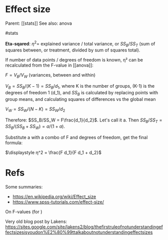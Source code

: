 # Effect size

Parent: [[stats]]
See also: anova

#stats


**Eta-sqared**: $η^2 =$ explained variance / total variance, or $SS_B / SS_T$ (sum of squares between, or treatment, divided by sum of squares total).

If number of data points / degrees of freedom is known, η² can be recalculated from the F-value in [[anova]]:

$F = V_B/V_W$ (variances, between and within)

$V_B = SS_B/(K-1) = SS_B/d_1$, where K is the number of groups, (K-1) is the degrees of freedom 1 (d_1), and $SS_B$ is calculated by replacing points with group means, and calculating squares of differences vs the global mean

$V_W = SS_W/(N-K) = SS_W/d_2$

Therefore: $SS_B/SS_W = F\frac{d_1}{d_2}$. Let's call it a. 
Then $SS_B/SS_T = SS_B/(SS_B+SS_W) = a/(1+a)$.

Substitute a with a combo of F and degrees of freedom, get the final formula:

$\displaystyle η^2 = \frac{F d_1}{F d_1 + d_2}$

# Refs

Some summaries:
* https://en.wikipedia.org/wiki/Effect_size
* https://www.spss-tutorials.com/effect-size/

On F-values (for )

Very old blog post by Lakens:
https://sites.google.com/site/lakens2/blog/thefirstruleofnotunderstandingeffectsizesisyoudon%E2%80%99ttalkaboutnotunderstandingeffectsizes